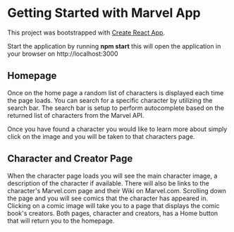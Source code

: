 # Getting Started with Marvel App

This project was bootstrapped with [Create React App](https://github.com/facebook/create-react-app).

Start the application by running **npm start** this will open the application in your browser on http://localhost:3000

## Homepage

Once on the home page a random list of characters is displayed each time the page loads. You can search for a specific character by utilizing 
the search bar. The search bar is setup to perform autocomplete based on the returned list of characters from the Marvel API.

Once you have found a character you would like to learn more about simply click on the image and you will be taken to that characters page.

## Character and Creator Page

When the character page loads you will see the main character image, a description of the character if available. There will also be links 
to the character's Marvel.com page and their Wiki on Marvel.com. Scrolling down the page and you will see comics that the character has 
appeared in. Clicking on a comic image will take you to a page that displays the comic book's creators. Both pages, character and creators, has
a Home button that will return you to the homepage.

